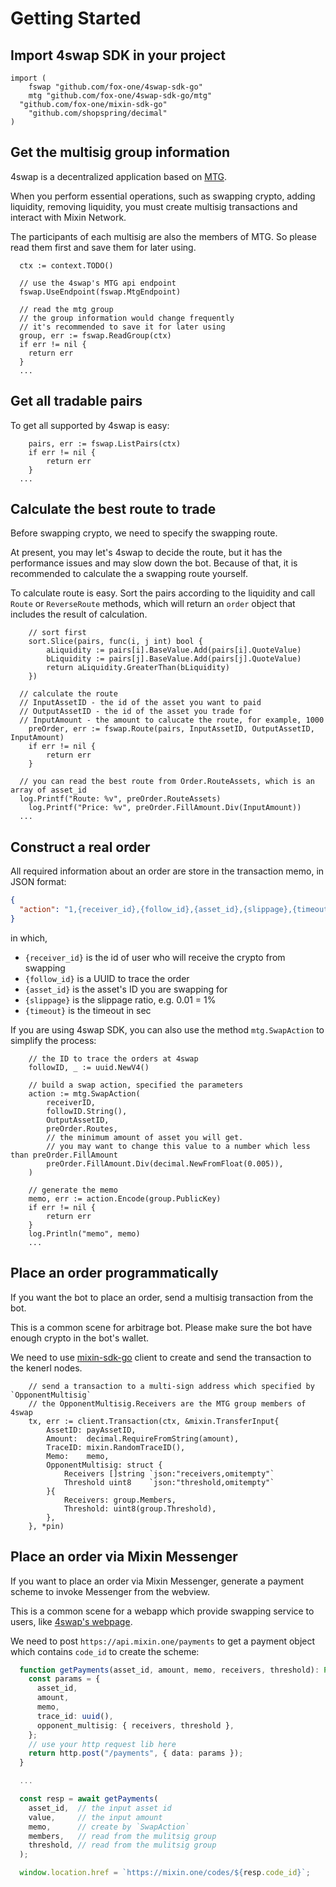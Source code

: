 # Getting Started



## Import 4swap SDK in your project

```golang
import (
	fswap "github.com/fox-one/4swap-sdk-go"
	mtg "github.com/fox-one/4swap-sdk-go/mtg"
  "github.com/fox-one/mixin-sdk-go"
	"github.com/shopspring/decimal"
)
```

## Get the multisig group information

4swap is a decentralized application based on [MTG](https://developers.mixin.one/document/mainnet/mtg).

When you perform essential operations, such as swapping crypto, adding liquidity, removing liquidity, you must create multisig transactions and interact with Mixin Network.

The participants of each multisig are also the members of MTG. So please read them first and save them for later using.

```golang
  ctx := context.TODO()

  // use the 4swap's MTG api endpoint
  fswap.UseEndpoint(fswap.MtgEndpoint)

  // read the mtg group
  // the group information would change frequently
  // it's recommended to save it for later using
  group, err := fswap.ReadGroup(ctx)
  if err != nil {
    return err
  }
  ...
```

## Get all tradable pairs

To get all supported by 4swap is easy:

```golang
	pairs, err := fswap.ListPairs(ctx)
	if err != nil {
		return err
	}
  ...
```

## Calculate the best route to trade

Before swapping crypto, we need to specify the swapping route.

At present, you may let's 4swap to decide the route, but it has the performance issues and may slow down the bot. Because of that, it is recommended to calculate the a swapping route yourself.

To calculate route is easy. Sort the pairs according to the liquidity and call `Route` or `ReverseRoute` methods, which will return an `order` object that includes the result of calculation.

```golang
	// sort first
	sort.Slice(pairs, func(i, j int) bool {
		aLiquidity := pairs[i].BaseValue.Add(pairs[i].QuoteValue)
		bLiquidity := pairs[j].BaseValue.Add(pairs[j].QuoteValue)
		return aLiquidity.GreaterThan(bLiquidity)
	})

  // calculate the route
  // InputAssetID - the id of the asset you want to paid
  // OutputAssetID - the id of the asset you trade for
  // InputAmount - the amount to calucate the route, for example, 1000
	preOrder, err := fswap.Route(pairs, InputAssetID, OutputAssetID, InputAmount)
	if err != nil {
		return err
	}

  // you can read the best route from Order.RouteAssets, which is an array of asset_id
  log.Printf("Route: %v", preOrder.RouteAssets)
	log.Printf("Price: %v", preOrder.FillAmount.Div(InputAmount))
  ...
```

## Construct a real order

All required information about an order are store in the transaction memo, in JSON format:

```json
{
  "action": "1,{receiver_id},{follow_id},{asset_id},{slippage},{timeout}"
}
```

in which,

- `{receiver_id}` is the id of user who will receive the crypto from swapping
- `{follow_id}` is a UUID to trace the order
- `{asset_id}` is the asset's ID you are swapping for
- `{slippage}` is the slippage ratio, e.g. 0.01 = 1%
- `{timeout}` is the timeout in sec

If you are using 4swap SDK, you can also use the method `mtg.SwapAction` to simplify the process:

```golang
    // the ID to trace the orders at 4swap
    followID, _ := uuid.NewV4()

    // build a swap action, specified the parameters
    action := mtg.SwapAction(
        receiverID,
        followID.String(),
        OutputAssetID,
        preOrder.Routes,
        // the minimum amount of asset you will get.
        // you may want to change this value to a number which less than preOrder.FillAmount
        preOrder.FillAmount.Div(decimal.NewFromFloat(0.005)),
    )

    // generate the memo
    memo, err := action.Encode(group.PublicKey)
    if err != nil {
        return err
    }
    log.Println("memo", memo)
    ...

```

## Place an order programmatically

If you want the bot to place an order, send a multisig transaction from the bot.

This is a common scene for arbitrage bot. Please make sure the bot have enough crypto in the bot's wallet.

We need to use [mixin-sdk-go](https://github.com/fox-one/mixin-sdk-go) client to create and send the transaction to the kenerl nodes.

```golang
    // send a transaction to a multi-sign address which specified by `OpponentMultisig`
    // the OpponentMultisig.Receivers are the MTG group members of 4swap
    tx, err := client.Transaction(ctx, &mixin.TransferInput{
        AssetID: payAssetID,
        Amount:  decimal.RequireFromString(amount),
        TraceID: mixin.RandomTraceID(),
        Memo:    memo,
        OpponentMultisig: struct {
            Receivers []string `json:"receivers,omitempty"`
            Threshold uint8    `json:"threshold,omitempty"`
        }{
            Receivers: group.Members,
            Threshold: uint8(group.Threshold),
        },
    }, *pin)
```

## Place an order via Mixin Messenger

If you want to place an order via Mixin Messenger, generate a payment scheme to invoke Messenger from the webview.

This is a common scene for a webapp which provide swapping service to users, like [4swap's webpage](https://app.4swap.org).

We need to post `https://api.mixin.one/payments` to get a payment object which contains `code_id` to create the scheme:

```typescript
  function getPayments(asset_id, amount, memo, receivers, threshold): Promise<any> {
    const params = {
      asset_id,
      amount,
      memo,
      trace_id: uuid(),
      opponent_multisig: { receivers, threshold },
    };
    // use your http request lib here
    return http.post("/payments", { data: params });
  }

  ...

  const resp = await getPayments(
    asset_id,  // the input asset id
    value,     // the input amount
    memo,      // create by `SwapAction`
    members,   // read from the mulitsig group
    threshold, // read from the mulitsig group
  );

  window.location.href = `https://mixin.one/codes/${resp.code_id}`;
```


